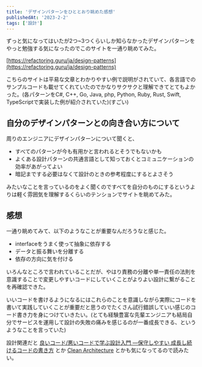 ```yaml
---
title: 'デザインパターンをひととおり眺めた感想'
publishedAt: '2023-2-2'
tags: ['設計']
---
```


ずっと気になってはいたが2つ~3つくらいしか知らなかったデザインパターンをやっと勉強する気になったのでこのサイトを一通り眺めてみた。

[https://refactoring.guru/ja/design-patterns](https://refactoring.guru/ja/design-patterns)

こちらのサイトは平易な文章とわかりやすい例で説明がされていて、各言語でのサンプルコードも載せてくれていたのでかなりサクサクと理解できてとてもよかった。(各パターンをC#, C++, Go, Java, php, Python, Ruby, Rust, Swift, TypeScriptで実装した例が紹介されていた)(すごい)

## 自分のデザインパターンとの向き合い方について
周りのエンジニアにデザインパターンについて聞くと、

- すべてのパターンが今も有用かと言われるとそうでもないかも
- よくある設計パターンの共通言語として知っておくとコミュニケーションの効率があがってよい
- 暗記までする必要はなくて設計のときの参考程度にするとよさそう

みたいなことを言っているのをよく聞くのですべてを自分のものにするというよりは軽く雰囲気を理解するくらいのテンションでサイトを眺めてみた。

## 感想
一通り眺めてみて、以下のようなことが重要なんだろうなと感じた。
- interfaceをうまく使って抽象に依存する
- データと振る舞いを分離する
- 依存の方向に気を付ける

いろんなところで言われていることだが、やはり責務の分離や単一責任の法則を意識することで変更しやすいコードにしていくことがよりよい設計に繋がることを再確認できた。

いいコードを書けるようになるにはこれらのことを意識しながら実際にコードを書いて実践していくことが重要だと思うのでたくさん試行錯誤していい感じのコード書き力を身につけていきたい。(とても経験豊富な先輩エンジニアも結局自分でサービスを運用して設計の失敗の痛みを感じるのが一番成長できる、というようなことを言っていた)

設計関連だと [良いコード/悪いコードで学ぶ設計入門 ―保守しやすい 成長し続けるコードの書き方](https://www.amazon.co.jp/dp/4297127830) とか [Clean Architecture](https://www.amazon.co.jp/Clean-Architecture-%E9%81%94%E4%BA%BA%E3%81%AB%E5%AD%A6%E3%81%B6%E3%82%BD%E3%83%95%E3%83%88%E3%82%A6%E3%82%A7%E3%82%A2%E3%81%AE%E6%A7%8B%E9%80%A0%E3%81%A8%E8%A8%AD%E8%A8%88-Robert-C-Martin/dp/4048930656) とかも気になってるので読みたい。
